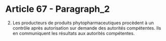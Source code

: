 # Article 67 - Paragraph_2

2. Les producteurs de produits phytopharmaceutiques procèdent à un contrôle après autorisation sur demande des autorités compétentes. Ils en communiquent les résultats aux autorités compétentes.
